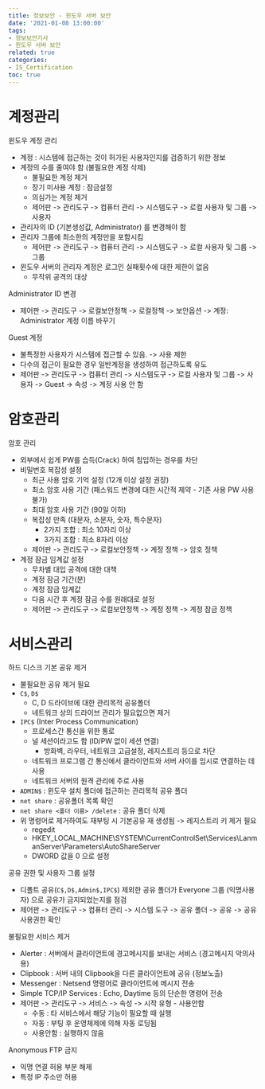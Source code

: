 ```yaml
---
title: 정보보안 - 윈도우 서버 보안
date: '2021-01-08 13:00:00'
tags:
- 정보보안기사
- 윈도우 서버 보안
related: true
categories:
- IS_Certification
toc: true
---
```


# 계정관리

윈도우 계정 관리
- 계정 : 시스템에 접근하는 것이 허가된 사용자인지를 검증하기 위한 정보
- 계정의 수를 줄여야 함 (불필요한 계정 삭제)
    + 불필요한 계정 제거
    + 장기 미사용 계정 : 잠금설정
    + 의심가는 계정 제거
    + 제어판 -> 관리도구 -> 컴퓨터 관리 -> 시스템도구 -> 로컬 사용자 및 그룹 -> 사용자
- 관리자의 ID (기본생성값, Administrator) 를 변경해야 함
- 관리자 그룹에 최소한의 계정만을 포함시킴
    + 제어판 -> 관리도구 -> 컴퓨터 관리 -> 시스템도구 -> 로컬 사용자 및 그룹 -> 그룹
- 윈도우 서버의 관리자 계정은 로그인 실패횟수에 대한 제한이 없음
    + 무작위 공격의 대상

Administrator ID 변경
- 제어판 -> 관리도구 -> 로컬보안정책 -> 로컬정책 -> 보안옵션 -> 계정: Administrator 계정 이름 바꾸기

Guest 계정
- 불특정한 사용자가 시스템에 접근할 수 있음. -> 사용 제한
- 다수의 접근이 필요한 경우 일반계정을 생성하여 접근하도록 유도
- 제어판 -> 관리도구 -> 컴퓨터 관리 -> 시스템도구 -> 로컬 사용자 및 그룹 -> 사용자 -> Guest -> 속성 -> 계정 사용 안 함

# 암호관리

암호 관리
- 외부에서 쉽게 PW를 습득(Crack) 하여 침입하는 경우를 차단
- 비밀번호 복잡성 설정
    + 최근 사용 암호 기억 설정 (12개 이상 설정 권장)
    + 최소 암호 사용 기간 (패스워드 변경에 대한 시간적 제약 - 기존 사용 PW 사용불가)
    + 최대 암호 사용 기간 (90일 이하)
    + 복잡성 만족 (대문자, 소문자, 숫자, 특수문자)
        * 2가지 조합 : 최소 10자리 이상
        * 3가지 조합 : 최소 8자리 이상
    + 제어판 -> 관리도구 -> 로컬보안정책 -> 계정 정책 -> 암호 정책
- 계정 잠금 임계값 설정
    + 무차별 대입 공격에 대한 대책
    + 계정 잠금 기간(분)
    + 계정 잠금 임계값
    + 다음 시간 후 계정 잠금 수를 원래대로 설정
    + 제어판 -> 관리도구 -> 로컬보안정책 -> 계정 정책 -> 계정 잠금 정책

# 서비스관리

하드 디스크 기본 공유 제거
- 불필요한 공유 제거 필요
- `C$`, `D$`
    + C, D 드라이브에 대한 관리목적 공유폴더
    + 네트워크 상의 드라이브 관리가 필요없으면 제거
- `IPC$` (Inter Process Communication)
    + 프로세스간 통신을 위한 통로
    + 널 세션이라고도 함 (ID/PW 없이 세션 연결)
        * 방화벽, 라우터, 네트워크 고급설정, 레지스트리 등으로 차단
    + 네트워크 프로그램 간 통신에서 클라이언트와 서버 사이를 임시로 연결하는 데 사용
    + 네트워크 서버의 원격 관리에 주로 사용
- `ADMIN$` : 윈도우 설치 폴더에 접근하는 관리목적 공유 폴더
- `net share` : 공유폴더 목록 확인
- `net share <폴더 이름> /delete` : 공유 폴더 삭제
- 위 명령어로 제거하여도 재부팅 시 기본공유 재 생성됨 -> 레지스트리 키 제거 필요
    + regedit
    + HKEY_LOCAL_MACHINE\SYSTEM\CurrentControlSet\Services\LanmanServer\Parameters\AutoShareServer
    + DWORD 값을 0 으로 설정

공유 권한 및 사용자 그룹 설정
- 디폴트 공유(`C$,D$,Admin$,IPC$`) 제외한 공유 폴더가 Everyone 그룹 (익명사용자) 으로 공유가 금지되었는지를 점검
- 제어판 -> 관리도구 -> 컴퓨터 관리 -> 시스템 도구 -> 공유 폴더 -> 공유 -> 공유 사용권한 확인

불필요한 서비스 제거
- Alerter : 서버에서 클라이언트에 경고메시지를 보내는 서비스 (경고메시지 악의사용)
- Clipbook : 서버 내의 Clipbook을 다른 클라이언트에 공유 (정보노출)
- Messenger : Netsend 명령어로 클라이언트에 메시지 전송
- Simple TCP/IP Services : Echo, Daytime 등의 단순한 명령어 전송 
- 제어판 -> 관리도구 -> 서비스 -> 속성 -> 시작 유형 - 사용안함
    + 수동 : 타 서비스에서 해당 기능이 필요할 때 실행
    + 자동 : 부팅 후 운영체제에 의해 자동 로딩됨
    + 사용안함 : 실행하지 않음

Anonymous FTP 금지
- 익명 연결 허용 부분 해제
- 특정 IP 주소만 허용